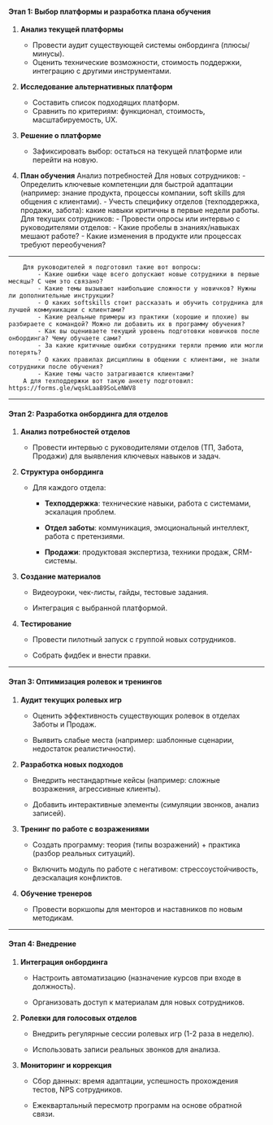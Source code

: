 #### **Этап 1: Выбор платформы и разработка плана обучения**

1. **Анализ текущей платформы**
    - Провести аудит существующей системы онбординга (плюсы/минусы).
    - Оценить технические возможности, стоимость поддержки, интеграцию с другими инструментами.
        
2. **Исследование альтернативных платформ**
    - Составить список подходящих платформ.
    - Сравнить по критериям: функционал, стоимость, масштабируемость, UX.
        
3. **Решение о платформе**
    - Зафиксировать выбор: остаться на текущей платформе или перейти на новую.
    
4. **План обучения**
	Анализ потребностей
		Для новых сотрудников:
			- Определить ключевые компетенции для быстрой адаптации (например: знание продукта, процессы компании, soft skills для общения с клиентами).
			- Учесть специфику отделов (техподдержка, продажи, забота): какие навыки критичны в первые недели работы.
		Для текущих сотрудников:
			- Провести опросы или интервью с руководителями отделов:
			- Какие пробелы в знаниях/навыках мешают работе?
			- Какие изменения в продукте или процессах требуют переобучения?
---
		Для руководителей я подготовил такие вот вопросы:
			- Какие ошибки чаще всего допускают новые сотрудники в первые месяцы? С чем это связано?
			- Какие темы вызывают наибольшие сложности у новичков? Нужны ли дополнительные инструкции?
			- О каких softskills стоит рассказать и обучить сотрудника для лучшей коммуникации с клиентами?
			- Какие реальные примеры из практики (хорошие и плохие) вы разбираете с командой? Можно ли добавить их в программу обучения?
			- Как вы оцениваете текущий уровень подготовки новичков после онбординга? Чему обучаете сами?
			- За какие критичные ошибки сотрудники теряли премию или могли потерять?
			- О каких правилах дисциплины в общении с клиентами, не знали сотрудники после обучения?
			- Какие темы часто затрагиваются клиентами?
		А для техподдержки вот такую анкету подготовил: https://forms.gle/wqskLaa89SoLeNWV8
---

#### **Этап 2: Разработка онбординга для отделов**

1. **Анализ потребностей отделов**
    
    - Провести интервью с руководителями отделов (ТП, Забота, Продажи) для выявления ключевых навыков и задач.
        
2. **Структура онбординга**
    
    - Для каждого отдела:
        
        - **Техподдержка**: технические навыки, работа с системами, эскалация проблем.
        - **Отдел заботы**: коммуникация, эмоциональный интеллект, работа с претензиями.
            
        - **Продажи**: продуктовая экспертиза, техники продаж, CRM-системы.
            
3. **Создание материалов**
    
    - Видеоуроки, чек-листы, гайды, тестовые задания.
        
    - Интеграция с выбранной платформой.
        
4. **Тестирование**
    
    - Провести пилотный запуск с группой новых сотрудников.
        
    - Собрать фидбек и внести правки.
        

---

#### **Этап 3: Оптимизация ролевок и тренингов**

1. **Аудит текущих ролевых игр**
    
    - Оценить эффективность существующих ролевок в отделах Заботы и Продаж.
        
    - Выявить слабые места (например: шаблонные сценарии, недостаток реалистичности).
        
2. **Разработка новых подходов**
    
    - Внедрить нестандартные кейсы (например: сложные возражения, агрессивные клиенты).
        
    - Добавить интерактивные элементы (симуляции звонков, анализ записей).
        
3. **Тренинг по работе с возражениями**
    
    - Создать программу: теория (типы возражений) + практика (разбор реальных ситуаций).
        
    - Включить модуль по работе с негативом: стрессоустойчивость, деэскалация конфликтов.
        
4. **Обучение тренеров**
    
    - Провести воркшопы для менторов и наставников по новым методикам.
        

---

#### **Этап 4: Внедрение**

1. **Интеграция онбординга**
    
    - Настроить автоматизацию (назначение курсов при входе в должность).
        
    - Организовать доступ к материалам для новых сотрудников.
        
2. **Ролевки для голосовых отделов**
    
    - Внедрить регулярные сессии ролевых игр (1-2 раза в неделю).
        
    - Использовать записи реальных звонков для анализа.
        
3. **Мониторинг и коррекция**
    
    - Сбор данных: время адаптации, успешность прохождения тестов, NPS сотрудников.
        
    - Ежеквартальный пересмотр программ на основе обратной связи.